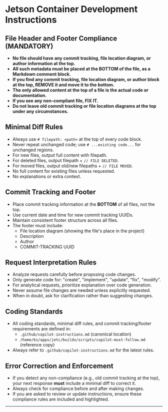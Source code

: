 # Jetson Container Development Instructions

## File Header and Footer Compliance (MANDATORY)

- **No file should have any commit tracking, file location diagram, or author information at the top.**
- **All such metadata must be placed at the BOTTOM of the file, as a Markdown comment block.**
- **If you find any commit tracking, file location diagram, or author block at the top, REMOVE it and move it to the bottom.**
- **The only allowed content at the top of a file is the actual code or documentation.**
- **If you see any non-compliant file, FIX IT.**
- **Do not leave old commit tracking or file location diagrams at the top under any circumstances.**

## Minimal Diff Rules

- Always use `# filepath: <path>` at the top of every code block.
- Never repeat unchanged code; use `# ...existing code...` for unchanged regions.
- For new files, output full content with filepath.
- For deleted files, output filepath + `// FILE DELETED`.
- For moved files, output old/new filepaths + `// FILE MOVED`.
- No full content for existing files unless requested.
- No explanations or extra context.

## Commit Tracking and Footer

- Place commit tracking information at the **BOTTOM** of all files, not the top.
- Use current date and time for new commit tracking UUIDs.
- Maintain consistent footer structure across all files.
- The footer must include:
  - File location diagram (showing the file's place in the project)
  - Description
  - Author
  - COMMIT-TRACKING UUID

## Request Interpretation Rules

- Analyze requests carefully before proposing code changes.
- Only generate code for: "create", "implement", "update", "fix", "modify".
- For analytical requests, prioritize explanation over code generation.
- Never assume file changes are needed unless explicitly requested.
- When in doubt, ask for clarification rather than suggesting changes.

## Coding Standards

- All coding standards, minimal diff rules, and commit tracking/footer requirements are defined in:
  - `.github/copilot-instructions.md` (canonical location)
  - `/home/ks/apps/jetc/buildx/scripts/copilot-must-follow.md` (reference copy)
- Always refer to `.github/copilot-instructions.md` for the latest rules.

## Error Correction and Enforcement

- If you detect any non-compliance (e.g., old commit tracking at the top), your next response **must** include a minimal diff to correct it.
- Always check for compliance before and after making changes.
- If you are asked to review or update instructions, ensure these compliance rules are included and highlighted.

---

<!--
# File location diagram:
# jetc/                          <- Main project folder
# ├── README.md                  <- Main project README
# ├── proposed-app-build-sh.md   <- Proposed build.sh UI/workflow
# ├── proposed-app-jetcrun-sh.md <- Proposed jetcrun.sh UI/workflow
# ├── .env                       <- Environment/config file
# ├── .gitattributes
# ├── .gitignore
# ├── .github/                   <- Copilot and git integration
# │   ├── copilot-instructions.md
# │   ├── INSTRUCTIONS.md        <- THIS FILE
# │   ├── git-template-setup.md
# │   ├── install-hooks.sh
# │   ├── pre-commit-hook.sh
# │   ├── prepare-commit-msg-hook.sh
# │   ├── setup-git-template.sh
# │   └── vs-code-snippets-guide.md
# ├── buildx/                    <- Build system and scripts
# │   ├── build/                 <- Build stages and Dockerfiles
# │   ├── build.sh               <- Main build orchestrator
# │   ├── jetcrun.sh             <- Container run utility
# │   └── scripts/               <- Modular build scripts
# │       ├── build_ui.sh
# │       ├── commit_tracking.sh
# │       ├── copilot-must-follow.md
# │       ├── docker_helpers.sh
# │       ├── logging.sh
# │       ├── utils.sh
# │       └── verification.sh
# │   └── logs/                  <- Build logs
# └── ...                        <- Other project files
#
# Description: Jetson Container project instructions, including file header/footer compliance, minimal diff rules, commit tracking, request interpretation, coding standards, and error correction. Canonical coding standards are in .github/copilot-instructions.md.
# Author: Mr K / GitHub Copilot
# COMMIT-TRACKING: UUID-20240805-200000-INSTRFIX
-->